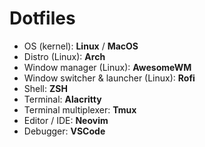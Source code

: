 # Dotfiles
* OS (kernel): **Linux** / **MacOS**
* Distro (Linux): **Arch**
* Window manager (Linux): **AwesomeWM**
* Window switcher & launcher (Linux): **Rofi**
* Shell: **ZSH**
* Terminal: **Alacritty**
* Terminal multiplexer: **Tmux**
* Editor / IDE: **Neovim**
* Debugger: **VSCode**
